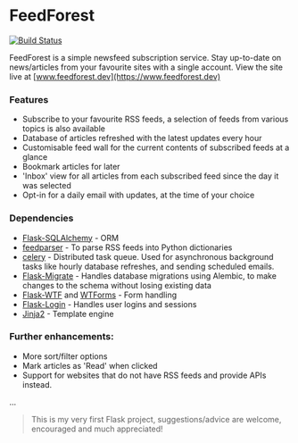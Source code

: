 # FeedForest
[![Build Status](https://travis-ci.com/Ak5cel/feedforest.svg?token=aGCwp4MpV66xzpUAZHpg&branch=master)](https://travis-ci.com/Ak5cel/feedforest)

FeedForest is a simple newsfeed subscription service. Stay up-to-date on news/articles from your favourite sites
with a single account. View the site live at [www.feedforest.dev](https://www.feedforest.dev)

### Features
  - Subscribe to your favourite RSS feeds, a selection of feeds from various topics is also available
  - Database of articles refreshed with the latest updates every hour
  - Customisable feed wall for the current contents of subscribed feeds at a glance
  - Bookmark articles for later
  - 'Inbox' view for all articles from each subscribed feed since the day it was selected
  - Opt-in for a daily email with updates, at the time of your choice

### Dependencies
  - [Flask-SQLAlchemy](https://github.com/pallets/flask-sqlalchemy) - ORM
  - [feedparser](https://github.com/kurtmckee/feedparser) - To parse RSS feeds into Python dictionaries
  - [celery](https://github.com/celery/celery) - Distributed task queue. Used for asynchronous background tasks 
    like hourly database refreshes, and sending scheduled emails.
  - [Flask-Migrate](https://github.com/miguelgrinberg/Flask-Migrate) - Handles database migrations using Alembic, 
    to make changes to the schema without losing existing data
  - [Flask-WTF](https://github.com/lepture/flask-wtf) and [WTForms](https://github.com/wtforms/wtforms) - Form handling
  - [Flask-Login](https://github.com/maxcountryman/flask-login) - Handles user logins and sessions
  - [Jinja2](https://github.com/pallets/jinja) - Template engine
  
### Further enhancements:
  - More sort/filter options
  - Mark articles as 'Read' when clicked
  - Support for websites that do not have RSS feeds and provide APIs instead.

...

> This is my very first Flask project, suggestions/advice are welcome, encouraged and much appreciated!
